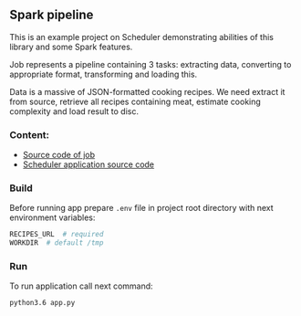 ## Spark pipeline

This is an example project on Scheduler demonstrating abilities of this library and some Spark features.

Job represents a pipeline containing 3 tasks: extracting data, converting to appropriate format,
transforming and loading this.

Data is a massive of JSON-formatted cooking recipes. We need extract it from source, 
retrieve all recipes containing meat, estimate cooking complexity and load result to disc.

### Content:
* [Source code of job](jobs/meat_recipes.py?raw=true)
* [Scheduler application source code](app.py?raw=true)

### Build

Before running app prepare `.env` file in project root directory with next environment variables:

```bash
RECIPES_URL  # required
WORKDIR  # default /tmp 
```

### Run

To run application call next command:

```bash
python3.6 app.py
```